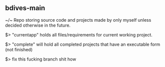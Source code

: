## bdives-main

~/~ Repo storing source code and projects made by only myself unless decided otherwise in the future. 
 
$> "currentapp" holds all files/requirements for current working project.

$> "complete" will hold all completed projects that have an executable form (not finished)

$> fix this fucking branch shit how 
